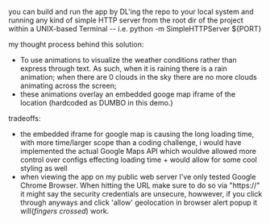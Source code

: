

you can build and run the app by DL'ing the repo to your local system and running any kind of simple HTTP server from the root dir of the project within a UNIX-based Terminal -- i.e. python -m SimpleHTTPServer ${PORT}

my thought process behind this solution:
* To use animations to visualize the weather conditions rather than express through text.  As such, when it is raining there is a rain animation; when there are 0 clouds in the sky there are no more clouds animating across the screen;
* these animations overlay an embedded googe map iframe of the location (hardcoded as DUMBO in this demo.)

tradeoffs:
* the embedded iframe for google map is causing the long loading time, with more time/larger scope than a coding challenge, i would have implemented the actual Google Maps API which wouldve allowed more control over configs effecting loading time + would allow for some cool styling as well
* when viewing the app on my public web server I've only tested Google Chrome Browser.  When hitting the URL make sure to do so via "https://" it might say the security credentials are unsecure, howwever, if you click through anyways and click 'allow' geolocation in browser alert popup it will(*fingers crossed*) work.